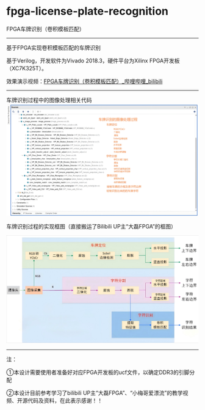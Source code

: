 # fpga-license-plate-recognition
 FPGA车牌识别（卷积模板匹配）

------

基于FPGA实现卷积模板匹配的车牌识别

基于Verilog，开发软件为Vivado 2018.3，硬件平台为Xilinx FPGA开发板（XC7K325T）。

效果演示视频：[FPGA车牌识别（卷积模板匹配）_哔哩哔哩_bilibili](https://www.bilibili.com/video/BV1YaUxYoEm2/)

---

车牌识别过程中的图像处理相关代码![image_process](./assets/image_process.png)

车牌识别过程的实现框图（直接搬运了Bilibili UP主“大磊FPGA”的框图）

![框图(1)](./assets/框图(1).png)

---

注：

①本设计需要使用者准备好对应FPGA开发板的ucf文件，以确定DDR3的引脚分配

②本设计目前参考学习了bilibili UP主“大磊FPGA”、“小梅哥爱漂流”的教学视频、开源代码及资料，在此表示感谢！！
